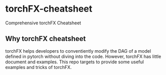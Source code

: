 # torchFX-cheatsheet
Comprehensive torchFX Cheatsheet

## Why torchFX cheatsheet
torchFX helps developers to conventiently modify the DAG of a model defined in pytorch without diving into the code. However, torchFX has little document and examples. This repo targets to provide some useful examples and tricks of torchFX.
